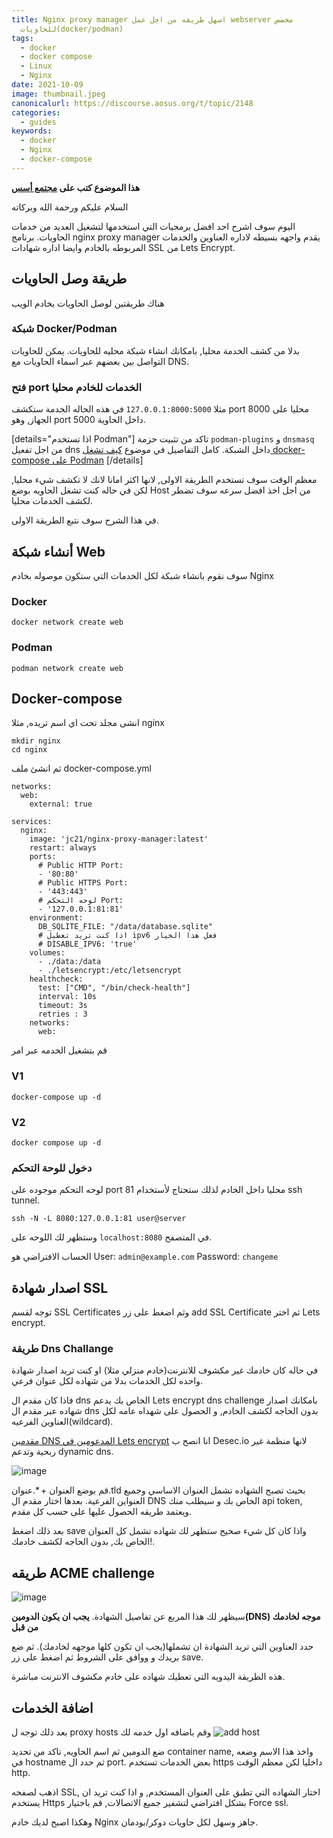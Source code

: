 ```yaml
---
title: Nginx proxy manager اسهل طريقه من اجل عمل webserver مخصص
  للحاويات(docker/podman)
tags:
  - docker
  - docker compose
  - Linux
  - Nginx
date: 2021-10-09
image: thumbnail.jpeg
canonicalurl: https://discourse.aosus.org/t/topic/2148
categories:
  - guides
keywords:
  - docker
  - Nginx
  - docker-compose
---
```

**هذا الموضوع كتب على [مجتمع أسس](https://discourse.aosus.org/t/topic/2148)**

السلام عليكم ورحمة الله وبركاته

اليوم سوف اشرح احد افضل برمجيات التي استخدمها لتشغيل العديد من خدمات الحاويات.
برنامج nginx proxy manager يقدم واجهه بسيطه لاداره العناوين والخدمات المربوطه بالخادم وايضا اداره شهادات SSL من Lets Encrypt.

## طريقة وصل الحاويات

هناك طريقتين لوصل الحاويات بخادم الويب

### شبكة Docker/Podman
بدلا من كشف الخدمة محليا, بامكانك انشاء شبكة محليه للحاويات.
يمكن للحاويات التواصل بين بعضهم عبر اسماء الحاويات مع DNS.


### فتح port الخدمات للخادم محليا
 مثلا `127.0.0.1:8000:5000`
في هذه الحاله الخدمة ستكشف port 8000 محليا على الجهاز, وهو port 5000 داخل الحاوية.


[details="اذا تستخدم Podman"]
تاكد من تثبيت حزمة `podman-plugins` و `dnsmasq` من اجل تفعيل dns داخل الشبكة.
كامل التفاصيل في موضوع [كيف تشغل docker-compose على Podman](https://discourse.aosus.org/t/topic/2140)
[/details]

معظم الوقت سوف تستخدم الطريقة الاولى, لانها اكثر امانا لانك لا تكشف شيء محليا, لكن في حاله كنت تشغل الحاويه بوضع Host من اجل اخذ افضل سرعه سوف تضطر لكشف الخدمات محليا.

في هذا الشرح سوف نتبع الطريقة الاولى.

## أنشاء شبكة Web
سوف نقوم بانشاء شبكة لكل الخدمات التي ستكون موصوله بخادم Nginx

### Docker
```
docker network create web
```
### Podman
```
podman network create web
```

## Docker-compose

انشى مجلد تحت اي اسم تريده, مثلا nginx
```
mkdir nginx
cd nginx
```
ثم انشئ ملف docker-compose.yml
```
networks:
  web:
    external: true

services:
  nginx:
    image: 'jc21/nginx-proxy-manager:latest'
    restart: always
    ports:
      # Public HTTP Port:
      - '80:80'
      # Public HTTPS Port:
      - '443:443'
      # لوحه التحكم Port:
      - '127.0.0.1:81:81'
    environment:
      DB_SQLITE_FILE: "/data/database.sqlite"
      # اذا كنت تريد تعطيل ipv6 فعل هذا الخيار
      # DISABLE_IPV6: 'true'
    volumes:
      - ./data:/data
      - ./letsencrypt:/etc/letsencrypt
    healthcheck:
      test: ["CMD", "/bin/check-health"]
      interval: 10s
      timeout: 3s
      retries : 3
    networks:
      web:
```

قم بتشغيل  الخدمه عبر امر 
### V1
```
docker-compose up -d
```
### V2
```
docker compose up -d
```

### دخول للوحة التحكم

لوحه التحكم موجوده على port 81 محليا داخل الخادم لذلك ستحتاج لأستخدام ssh tunnel.
```
ssh -N -L 8080:127.0.0.1:81 user@server
```
وستظهر لك اللوحه على `localhost:8080` في المتصفح.

الحساب الافتراضي هو 
User: `admin@example.com`
Password: `changeme`

## اصدار شهادة SSL
توجه لقسم SSL Certificates وثم اضغط على زر add SSL Certificate ثم اختر  Lets encrypt.

### طريقة Dns Challange
في حاله كان خادمك غير مكشوف للانترنت(خادم منزلي مثلا) او كنت تريد اصدار شهادة واحده لكل الخدمات بدلا من شهاده لكل عنوان فرعي.

فاذا كان مقدم ال dns الخاص بك يدعم Lets encrypt dns challenge بامكانك اصدار شهاده عبر مقدم ال dns بدون الحاجه لكشف الخادم, و الحصول على شهداه عامه لكل العناوين الفرعيه(wildcard).

[مقدمين DNS المدعومين في Lets encrypt](https://community.letsencrypt.org/t/dns-providers-who-easily-integrate-with-lets-encrypt-dns-validation/86438) انا انصح ب Desec.io لانها منظمة غير ربحية وتدعم dynamic dns.

![image](dns-challenge.webp)

قم بوضع العنوان + *.عنوان.tld بحيث تصبح الشهاده تشمل العنوان الاساسي وجميع العنواين الفرعية.
بعدها اختار مقدم ال  DNS الخاص بك و سيطلب منك api token, ويعتمد طريقه الحصول عليها على حسب كل مقدم.

بعد ذلك اضغط save واذا كان كل شيء صحيح ستظهر لك شهاده تشمل كل العنوان الخاص بك, بدون الحاجه لكشف خادمك!.


## طريقه ACME challenge
![image](ACME-challenge.webp)

سيظهر لك هذا المربع عن تفاصيل الشهادة.
**يجب ان يكون الدومين(DNS) موجه لخادمك من قبل**

حدد العناوين التي تريد الشهادة ان تشملها(يجب ان تكون كلها موجهه لخادمك).
ثم ضع بريدك و ووافق على الشروط ثم اضغط على زر save.

هذه الطريقة اليدويه التي تعطيك شهاده على خادم مكشوف الانترنت مباشرة.

## اضافة الخدمات

بعد ذلك توجه ل proxy hosts وقم باضافه اول خدمه لك
![add host](add-services.webp)

ضع الدومين
ثم اسم الحاويه, تاكد من تحديد container name, واخذ هذا الاسم وضعه في hostname
ثم حدد ال port. بعض الخدمات تستخدم https داخليا لكن معظم الوقت http.

اذهب لصفحه SSL, اختار الشهاده التي تطبق على العنوان المستخدم, و اذا كنت تريد ان يستخدم Https بشكل افتراضي لتشفير جميع الاتصالات, قم باختيار Force ssl.

وهكذا اصبح لديك خادم Nginx جاهز وسهل لكل حاويات دوكر/بودمان.